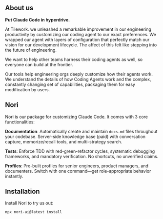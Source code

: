 ## About us

**Put Claude Code in hyperdrive.**

At Tilework. we unleashed a remarkable improvement in our engineering productivity by customizing our coding agent to our exact preferences. We wrapped our agent with layers of configuration that perfectly match our vision for our development lifecycle. The affect of this felt like stepping into the future of engineering.

We want to help other teams harness their coding agents as well, so everyone can build at the frontier.

Our tools help engineering orgs deeply customize how their agents work. We understand the details of how Coding Agents work and the complex, constantly changing set of capabilities, packaging them for easy modification by users.

## Nori

Nori is our package for customizing Claude Code. It comes with 3 core functionalities:

**Documentation**: Automatically create and maintain `docs.md` files throughout your codebase. Server-side knowledge base (paid) with conversation capture, memorize/recall tools, and multi-strategy search.

**Tests**: Enforce TDD with red-green-refactor cycles, systematic debugging frameworks, and mandatory verification. No shortcuts, no unverified claims.

**Profiles**: Pre-built profiles for senior engineers, product managers, and documenters. Switch with one command—get role-appropriate behavior instantly.

## Installation
Install Nori to try us out:

  ```bash
  npx nori-ai@latest install
